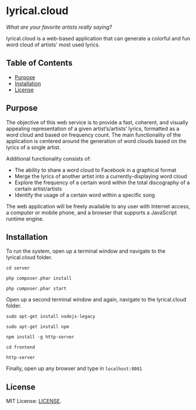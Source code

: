 lyrical.cloud
=============

*What are your favorite artists really saying?*

lyrical.cloud is a web-based application that can generate a colorful and fun word cloud of artists' most used lyrics.

## Table of Contents

- [Purpose](#purpose)
- [Installation](#installation)
- [License](#license)

## Purpose
 The objective of this web service is to provide a fast, coherent, and visually appealing representation of a given artist’s/artists’ lyrics, formatted as a word cloud and based on frequency count. 
The main functionality of the application is centered around the generation of word clouds based on the lyrics of a single artist.

Additional functionality consists of:
- The ability to share a word cloud to Facebook in a graphical format
- Merge the lyrics of another artist into a currently-displaying word cloud
- Explore the frequency of a certain word within the total discography of a certain artist/artists
- Identify the usage of a certain word within a specific song 

The web application will be freely available to any user with Internet access, a computer or mobile phone, and a browser that supports a JavaScript runtime engine. 

## Installation
To run the system, open up a terminal window and navigate to the lyrical.cloud folder.

```cd server```

```php composer.phar install```

```php composer.phar start```

Open up a second terminal window and again, navigate to the lyrical.cloud folder.

```sudo apt-get install nodejs-legacy```

```sudo apt-get install npm```

```npm install -g http-server```

```cd frontend```

```http-server```

Finally, open up any browser and type in `localhost:8081`

## License
MIT License: [LICENSE](https://github.com/catherinechung/lyrical.cloud/blob/master/License.md).

